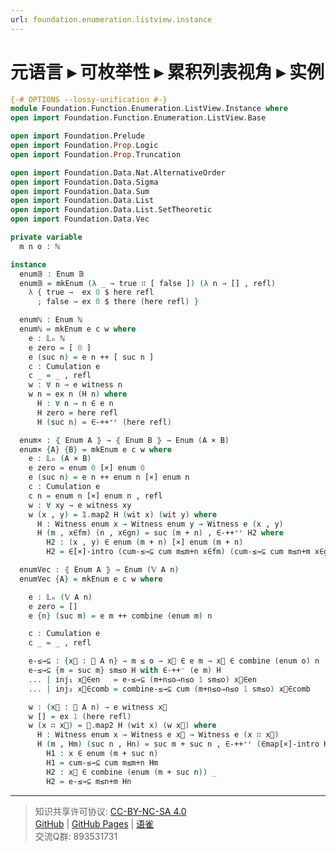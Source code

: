 ```yaml
---
url: foundation.enumeration.listview.instance
---
```


# 元语言 ▸ 可枚举性 ▸ 累积列表视角 ▸ 实例

```agda
{-# OPTIONS --lossy-unification #-}
module Foundation.Function.Enumeration.ListView.Instance where
open import Foundation.Function.Enumeration.ListView.Base

open import Foundation.Prelude
open import Foundation.Prop.Logic
open import Foundation.Prop.Truncation

open import Foundation.Data.Nat.AlternativeOrder
open import Foundation.Data.Sigma
open import Foundation.Data.Sum
open import Foundation.Data.List
open import Foundation.Data.List.SetTheoretic
open import Foundation.Data.Vec

private variable
  m n o : ℕ

instance
  enum𝔹 : Enum 𝔹
  enum𝔹 = mkEnum (λ _ → true ∷ [ false ]) (λ n → [] , refl)
    λ { true →  ex 0 $ here refl
      ; false → ex 0 $ there (here refl) }

  enumℕ : Enum ℕ
  enumℕ = mkEnum e c w where
    e : 𝕃ₙ ℕ
    e zero = [ 0 ]
    e (suc n) = e n ++ [ suc n ]
    c : Cumulation e
    c _ = _ , refl
    w : ∀ n → e witness n
    w n = ex n (H n) where
      H : ∀ n → n ∈ e n
      H zero = here refl
      H (suc n) = ∈-++⁺ʳ (here refl)

  enum× : ⦃ Enum A ⦄ → ⦃ Enum B ⦄ → Enum (A × B)
  enum× {A} {B} = mkEnum e c w where
    e : 𝕃ₙ (A × B)
    e zero = enum 0 [×] enum 0
    e (suc n) = e n ++ enum n [×] enum n
    c : Cumulation e
    c n = enum n [×] enum n , refl
    w : ∀ xy → e witness xy
    w (x , y) = 𝟙.map2 H (wit x) (wit y) where
      H : Witness enum x → Witness enum y → Witness e (x , y)
      H (m , x∈fm) (n , x∈gn) = suc (m + n) , ∈-++⁺ʳ H2 where
        H2 : (x , y) ∈ enum (m + n) [×] enum (m + n)
        H2 = ∈[×]-intro (cum-≤→⊆ cum m≤m+n x∈fm) (cum-≤→⊆ cum m≤n+m x∈gn)

  enumVec : ⦃ Enum A ⦄ → Enum (𝕍 A n)
  enumVec {A} = mkEnum e c w where

    e : 𝕃ₙ (𝕍 A n)
    e zero = []
    e {n} (suc m) = e m ++ combine (enum m) n

    c : Cumulation e
    c _ = _ , refl

    e-≤→⊆ : {x⃗ : 𝕍 A n} → m ≤ o → x⃗ ∈ e m → x⃗ ∈ combine (enum o) n
    e-≤→⊆ {m = suc m} sm≤o H with ∈-++⁻ (e m) H
    ... | inj₁ x⃗∈en   = e-≤→⊆ (m+n≤o⇒n≤o 1 sm≤o) x⃗∈en
    ... | inj₂ x⃗∈comb = combine-≤→⊆ cum (m+n≤o⇒n≤o 1 sm≤o) x⃗∈comb

    w : (x⃗ : 𝕍 A n) → e witness x⃗
    w [] = ex 1 (here refl)
    w (x ∷ x⃗) = 𝟙.map2 H (wit x) (w x⃗) where
      H : Witness enum x → Witness e x⃗ → Witness e (x ∷ x⃗)
      H (m , Hm) (suc n , Hn) = suc m + suc n , ∈-++⁺ʳ (∈map[×]-intro H1 H2) where
        H1 : x ∈ enum (m + suc n)
        H1 = cum-≤→⊆ cum m≤m+n Hm
        H2 : x⃗ ∈ combine (enum (m + suc n)) _
        H2 = e-≤→⊆ m≤n+m Hn
```

---
> 知识共享许可协议: [CC-BY-NC-SA 4.0](https://creativecommons.org/licenses/by-nc-sa/4.0/deed.zh)  
> [GitHub](https://github.com/choukh/MetaLogic/blob/main/src/Foundation/Function/Enumeration/ListView/Instance.lagda.md) | [GitHub Pages](https://choukh.github.io/MetaLogic/Foundation.Function.Enumeration.ListView.Instance.html) | [语雀](https://www.yuque.com/ocau/metalogic/enumeration.listview.instance)  
> 交流Q群: 893531731
